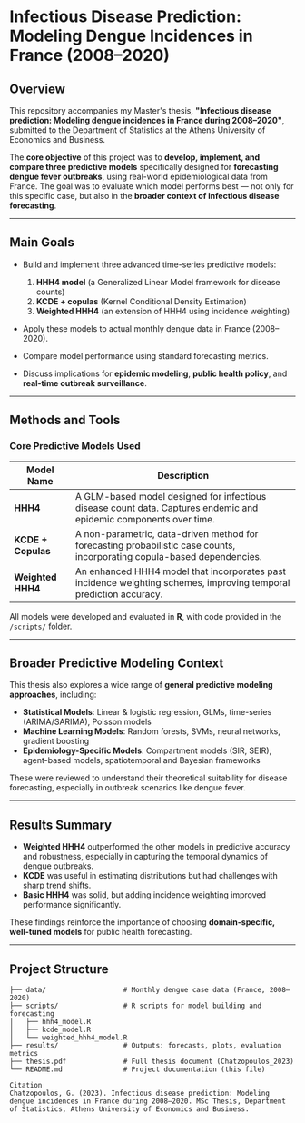 #  Infectious Disease Prediction: Modeling Dengue Incidences in France (2008–2020)

##  Overview

This repository accompanies my Master's thesis, **"Infectious disease prediction: Modeling dengue incidences in France during 2008–2020"**, submitted to the Department of Statistics at the Athens University of Economics and Business.

The **core objective** of this project was to **develop, implement, and compare three predictive models** specifically designed for **forecasting dengue fever outbreaks**, using real-world epidemiological data from France. The goal was to evaluate which model performs best — not only for this specific case, but also in the **broader context of infectious disease forecasting**.

---

##  Main Goals

- Build and implement three advanced time-series predictive models:
  1. **HHH4 model** (a Generalized Linear Model framework for disease counts)
  2. **KCDE + copulas** (Kernel Conditional Density Estimation)
  3. **Weighted HHH4** (an extension of HHH4 using incidence weighting)

- Apply these models to actual monthly dengue data in France (2008–2020).
- Compare model performance using standard forecasting metrics.
- Discuss implications for **epidemic modeling**, **public health policy**, and **real-time outbreak surveillance**.

---

##  Methods and Tools

###  Core Predictive Models Used

| Model Name            | Description |
|----------------------|-------------|
| **HHH4**             | A GLM-based model designed for infectious disease count data. Captures endemic and epidemic components over time. |
| **KCDE + Copulas**   | A non-parametric, data-driven method for forecasting probabilistic case counts, incorporating copula-based dependencies. |
| **Weighted HHH4**    | An enhanced HHH4 model that incorporates past incidence weighting schemes, improving temporal prediction accuracy. |

All models were developed and evaluated in **R**, with code provided in the `/scripts/` folder.

---

##  Broader Predictive Modeling Context

This thesis also explores a wide range of **general predictive modeling approaches**, including:

- **Statistical Models**: Linear & logistic regression, GLMs, time-series (ARIMA/SARIMA), Poisson models
- **Machine Learning Models**: Random forests, SVMs, neural networks, gradient boosting
- **Epidemiology-Specific Models**: Compartment models (SIR, SEIR), agent-based models, spatiotemporal and Bayesian frameworks

These were reviewed to understand their theoretical suitability for disease forecasting, especially in outbreak scenarios like dengue fever.

---

##  Results Summary

- **Weighted HHH4** outperformed the other models in predictive accuracy and robustness, especially in capturing the temporal dynamics of dengue outbreaks.
- **KCDE** was useful in estimating distributions but had challenges with sharp trend shifts.
- **Basic HHH4** was solid, but adding incidence weighting improved performance significantly.

These findings reinforce the importance of choosing **domain-specific, well-tuned models** for public health forecasting.

---

##  Project Structure

```text
├── data/                   # Monthly dengue case data (France, 2008–2020)
├── scripts/                # R scripts for model building and forecasting
│   ├── hhh4_model.R
│   ├── kcde_model.R
│   └── weighted_hhh4_model.R
├── results/                # Outputs: forecasts, plots, evaluation metrics
├── thesis.pdf              # Full thesis document (Chatzopoulos_2023)
└── README.md               # Project documentation (this file)

Citation
Chatzopoulos, G. (2023). Infectious disease prediction: Modeling dengue incidences in France during 2008–2020. MSc Thesis, Department of Statistics, Athens University of Economics and Business.
